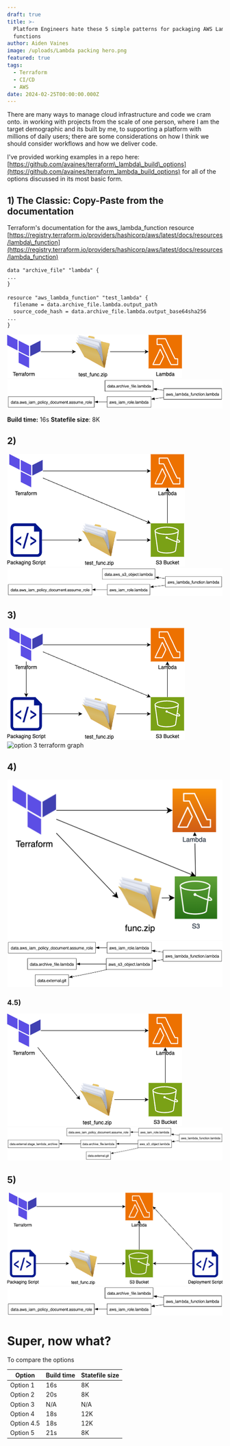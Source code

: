 ```yaml
---
draft: true
title: >-
  Platform Engineers hate these 5 simple patterns for packaging AWS Lambda
  functions
author: Aiden Vaines
image: /uploads/Lambda packing hero.png
featured: true
tags:
  - Terraform
  - CI/CD
  - AWS
date: 2024-02-25T00:00:00.000Z
---
```


There are many ways to manage cloud infrastructure and code we cram onto. in working with projects from the scale of one person, where I am the target demographic and its built by me, to supporting a platform with millions of daily users; there are some considerations on how I think we should consider workflows and how we deliver code.

I've provided working examples in a repo here: [https://github.com/avaines/terraform\_lambda\_build\_options](https://github.com/avaines/terraform_lambda_build_options) for all of the options discussed in its most basic form.

## 1) The Classic: Copy-Paste from the documentation

Terraform's documentation for the aws\_lambda\_function resource [https://registry.terraform.io/providers/hashicorp/aws/latest/docs/resources/lambda\_function](https://registry.terraform.io/providers/hashicorp/aws/latest/docs/resources/lambda_function)

```hcl
data "archive_file" "lambda" {
...
}

resource "aws_lambda_function" "test_lambda" {
  filename = data.archive_file.lambda.output_path
  source_code_hash = data.archive_file.lambda.output_base64sha256
...
}
```

![option 1 diagram](https://github.com/avaines/terraform_lambda_build_options/raw/main/option1/diagram.png)
![option 1 terraform graph](https://github.com/avaines/terraform_lambda_build_options/raw/main/option1/graph.png)

**Build time:** 16s
**Statefile size**: 8K

## 2)

![option 2 diagram](https://github.com/avaines/terraform_lambda_build_options/raw/main/option2/diagram.png)
![option 2 terraform graph](https://github.com/avaines/terraform_lambda_build_options/raw/main/option2/graph.png)

## 3)

![option 3 diagram](https://github.com/avaines/terraform_lambda_build_options/raw/main/option3/diagram.png)
![option 3 terraform graph](https://github.com/avaines/terraform_lambda_build_options/raw/main/option3/graph.png)

## 4)

![option 4 diagram](https://github.com/avaines/terraform_lambda_build_options/raw/main/option4/diagram.png)
![option 4 terraform graph](https://github.com/avaines/terraform_lambda_build_options/raw/main/option4/graph.png)

### 4.5)

![option 4.5 diagram](https://github.com/avaines/terraform_lambda_build_options/raw/main/option4.5/diagram.png)
![option 4.5 terraform graph](https://github.com/avaines/terraform_lambda_build_options/raw/main/option4.5/graph.png)

## 5)

![option 5 diagram](https://github.com/avaines/terraform_lambda_build_options/raw/main/option5/diagram.png)
![option 5 terraform graph](https://github.com/avaines/terraform_lambda_build_options/raw/main/option5/graph.png)

# Super, now what?

To compare the options

| Option     | Build time | Statefile size |
| ---------- | ---------- | -------------- |
| Option 1   | 16s        | 8K             |
| Option 2   | 20s        | 8K             |
| Option 3   | N/A        | N/A            |
| Option 4   | 18s        | 12K            |
| Option 4.5 | 18s        | 12K            |
| Option 5   | 21s        | 8K             |

